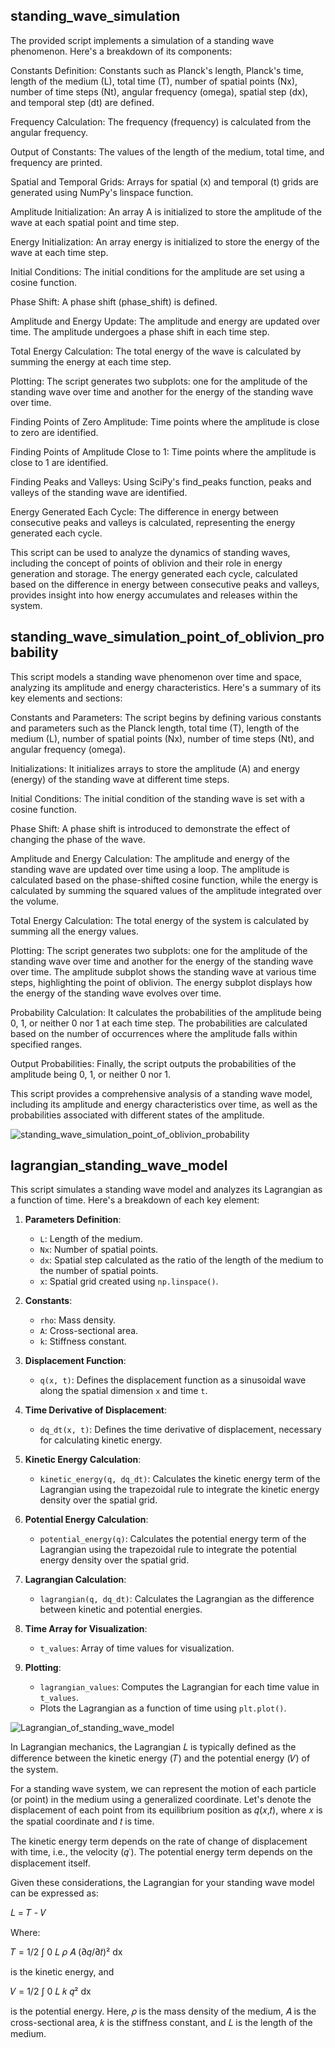 ﻿## standing_wave_simulation
The provided script implements a simulation of a standing wave phenomenon. Here's a breakdown of its components:

Constants Definition: Constants such as Planck's length, Planck's time, length of the medium (L), total time (T), number of spatial points (Nx), number of time steps (Nt), angular frequency (omega), spatial step (dx), and temporal step (dt) are defined.

Frequency Calculation: The frequency (frequency) is calculated from the angular frequency.

Output of Constants: The values of the length of the medium, total time, and frequency are printed.

Spatial and Temporal Grids: Arrays for spatial (x) and temporal (t) grids are generated using NumPy's linspace function.

Amplitude Initialization: An array A is initialized to store the amplitude of the wave at each spatial point and time step.

Energy Initialization: An array energy is initialized to store the energy of the wave at each time step.

Initial Conditions: The initial conditions for the amplitude are set using a cosine function.

Phase Shift: A phase shift (phase_shift) is defined.

Amplitude and Energy Update: The amplitude and energy are updated over time. The amplitude undergoes a phase shift in each time step.

Total Energy Calculation: The total energy of the wave is calculated by summing the energy at each time step.

Plotting: The script generates two subplots: one for the amplitude of the standing wave over time and another for the energy of the standing wave over time.

Finding Points of Zero Amplitude: Time points where the amplitude is close to zero are identified.

Finding Points of Amplitude Close to 1: Time points where the amplitude is close to 1 are identified.

Finding Peaks and Valleys: Using SciPy's find_peaks function, peaks and valleys of the standing wave are identified.

Energy Generated Each Cycle: The difference in energy between consecutive peaks and valleys is calculated, representing the energy generated each cycle.

This script can be used to analyze the dynamics of standing waves, including the concept of points of oblivion and their role in energy generation and storage. The energy generated each cycle, calculated based on the difference in energy between consecutive peaks and valleys, provides insight into how energy accumulates and releases within the system.

## standing_wave_simulation_point_of_oblivion_probability
This script models a standing wave phenomenon over time and space, analyzing its amplitude and energy characteristics. Here's a summary of its key elements and sections:

Constants and Parameters: The script begins by defining various constants and parameters such as the Planck length, total time (T), length of the medium (L), number of spatial points (Nx), number of time steps (Nt), and angular frequency (omega).

Initializations: It initializes arrays to store the amplitude (A) and energy (energy) of the standing wave at different time steps.

Initial Conditions: The initial condition of the standing wave is set with a cosine function.

Phase Shift: A phase shift is introduced to demonstrate the effect of changing the phase of the wave.

Amplitude and Energy Calculation: The amplitude and energy of the standing wave are updated over time using a loop. The amplitude is calculated based on the phase-shifted cosine function, while the energy is calculated by summing the squared values of the amplitude integrated over the volume.

Total Energy Calculation: The total energy of the system is calculated by summing all the energy values.

Plotting: The script generates two subplots: one for the amplitude of the standing wave over time and another for the energy of the standing wave over time. The amplitude subplot shows the standing wave at various time steps, highlighting the point of oblivion. The energy subplot displays how the energy of the standing wave evolves over time.

Probability Calculation: It calculates the probabilities of the amplitude being 0, 1, or neither 0 nor 1 at each time step. The probabilities are calculated based on the number of occurrences where the amplitude falls within specified ranges.

Output Probabilities: Finally, the script outputs the probabilities of the amplitude being 0, 1, or neither 0 nor 1.

This script provides a comprehensive analysis of a standing wave model, including its amplitude and energy characteristics over time, as well as the probabilities associated with different states of the amplitude.

![standing_wave_simulation_point_of_oblivion_probability](Screenshot%202024-05-15%20011100.png)

## lagrangian_standing_wave_model
This script simulates a standing wave model and analyzes its Lagrangian as a function of time. Here's a breakdown of each key element:

1. **Parameters Definition**:
   - `L`: Length of the medium.
   - `Nx`: Number of spatial points.
   - `dx`: Spatial step calculated as the ratio of the length of the medium to the number of spatial points.
   - `x`: Spatial grid created using `np.linspace()`.

2. **Constants**:
   - `rho`: Mass density.
   - `A`: Cross-sectional area.
   - `k`: Stiffness constant.

3. **Displacement Function**:
   - `q(x, t)`: Defines the displacement function as a sinusoidal wave along the spatial dimension `x` and time `t`.

4. **Time Derivative of Displacement**:
   - `dq_dt(x, t)`: Defines the time derivative of displacement, necessary for calculating kinetic energy.

5. **Kinetic Energy Calculation**:
   - `kinetic_energy(q, dq_dt)`: Calculates the kinetic energy term of the Lagrangian using the trapezoidal rule to integrate the kinetic energy density over the spatial grid.

6. **Potential Energy Calculation**:
   - `potential_energy(q)`: Calculates the potential energy term of the Lagrangian using the trapezoidal rule to integrate the potential energy density over the spatial grid.

7. **Lagrangian Calculation**:
   - `lagrangian(q, dq_dt)`: Calculates the Lagrangian as the difference between kinetic and potential energies.

8. **Time Array for Visualization**:
   - `t_values`: Array of time values for visualization.

9. **Plotting**:
   - `lagrangian_values`: Computes the Lagrangian for each time value in `t_values`.
   - Plots the Lagrangian as a function of time using `plt.plot()`.


![Lagrangian_of_standing_wave_model](Lagrangian_of_standing_wave_model.png)

In Lagrangian mechanics, the Lagrangian 𝐿 is typically defined as the difference between the kinetic energy (𝑇) and the potential energy (𝑉) of the system.

For a standing wave system, we can represent the motion of each particle (or point) in the medium using a generalized coordinate. Let's denote the displacement of each point from its equilibrium position as 𝑞(𝑥,𝑡), where 𝑥 is the spatial coordinate and 𝑡 is time.

The kinetic energy term depends on the rate of change of displacement with time, i.e., the velocity (𝑞˙). The potential energy term depends on the displacement itself.

Given these considerations, the Lagrangian for your standing wave model can be expressed as:

𝐿 = 𝑇 - 𝑉

Where:

𝑇 = 1/2 ∫ 0 𝐿 𝜌 𝐴 (∂𝑞/∂𝑡)² dx

is the kinetic energy, and

𝑉 = 1/2 ∫ 0 𝐿 𝑘 𝑞² dx

is the potential energy. Here, 𝜌 is the mass density of the medium, 𝐴 is the cross-sectional area, 𝑘 is the stiffness constant, and 𝐿 is the length of the medium.





